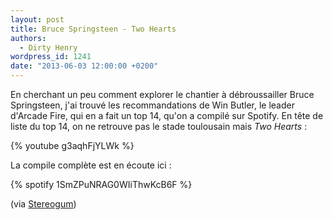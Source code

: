 ```yaml
---
layout: post
title: Bruce Springsteen - Two Hearts
authors:
  - Dirty Henry
wordpress_id: 1241
date: "2013-06-03 12:00:00 +0200"
---
```


En cherchant un peu comment explorer le chantier à débroussailler Bruce
Springsteen, j'ai trouvé les recommandations de Win Butler, le leader d'Arcade
Fire, qui en a fait un top 14, qu'on a compilé sur Spotify. En tête de liste du
top 14, on ne retrouve pas le stade toulousain mais *Two Hearts* :

{% youtube g3aqhFjYLWk %}

La compile complète est en écoute ici :

{% spotify 1SmZPuNRAG0WIiThwKcB6F %}

(via
[Stereogum](http://www.stereogum.com/592652/win-butlers-14-favorite-springsteen-songs/list/))
